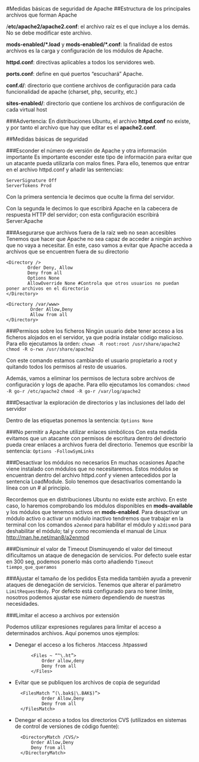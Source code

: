 #Medidas básicas de seguridad de Apache
##Estructura de los principales archivos que forman Apache

/**etc/apache2/apache2.conf**: el archivo raíz es el que incluye a los demás. No se debe modificar este archivo.

**mods-enabled/*.load** y **mods-enabled/*.conf**: la finalidad de estos archivos es la carga y configuración de los módulos de Apache.

**httpd.conf**: directivas aplicables a todos los servidores web.

**ports.conf**: define en qué puertos “escuchará” Apache.

**conf.d/**: directorio que contiene archivos de configuración para cada funcionalidad de apache (charset, php, security, etc.)

**sites-enabled/**: directorio que contiene los archivos de configuración de cada virtual host

###Advertencia:
En distribuciones Ubuntu, el archivo **httpd.conf** no existe, y por tanto el archivo que hay que editar es el **apache2.conf**.

##Medidas básicas de seguridad

###Esconder el número de versión de Apache y otra información importante
Es importante esconder este tipo de información para evitar que un atacante pueda utilizarla con malos fines. Para ello, tenemos que entrar en el archivo httpd.conf y añadir las sentencias:
```
ServerSignature Off  	
ServerTokens Prod
```
Con la primera sentencia le decimos que oculte la firma del servidor.

Con la segunda le decimos lo que escribirá Apache en la cabecera de respuesta HTTP del servidor; con esta configuración escribirá Server:Apache

###Asegurarse que archivos fuera de la raíz web no sean accesibles
Tenemos que hacer que Apache no sea capaz de acceder a ningún archivo que no vaya a necesitar. En este, caso vamos a evitar que Apache acceda a archivos que se encuentren fuera de su directorio

```
<Directory />
        Order Deny, Allow
        Deny from all
        Options None
        AllowOverride None #Controla que otros usuarios no puedan poner archivos en el directorio
</Directory>
```
        
```
<Directory /var/www>
         Order Allow,Deny
         Allow from all
</Directory>
```
###Permisos sobre los ficheros
Ningún usuario debe tener acceso a los ficheros alojados en el servidor, ya que podría instalar código malicioso. Para ello ejecutamos la orden:
`chown -R root:root /usr/share/apache2`
`chmod -R o-rwx /usr/share/apache2`

Con este comando estamos cambiando el usuario propietario a root y quitando todos los permisos al resto de usuarios.

Además, vamos a eliminar los permisos de lectura sobre archivos de configuración y logs de apache. Para ello ejecutamos los comandos:
`chmod -R go-r /etc/apache2`
`chmod -R go-r /var/log/apache2`

###Desactivar la exploración de directorios y las inclusiones del lado del servidor

Dentro de las etiquetas <Directory /> </Directory> ponemos la sentencia:
`Options None`

###No permitir a Apache utilizar enlaces simbólicos
Con esta medida evitamos que un atacante con permisos de escritura dentro del directorio pueda crear enlaces a archivos fuera del directorio. Tenemos que escribir la sentencia:
`Options -FollowSymLinks`

###Desactivar los módulos no necesarios
En muchas ocasiones Apache viene instalado con módulos que no necesitaremos. Estos módulos se encuentran dentro del archivo httpd.conf y vienen antecedidos por la sentencia LoadModule. Solo tenemos que desactivarlos comentando la línea con un # al principio.

Recordemos que en distribuciones Ubuntu no existe este archivo. En este caso, lo haremos comprobando los módulos disponibles en **mods-available** y los módulos que tenemos activos en **mods-enabled**. Para desactivar un módulo activo o activar un módulo inactivo tendremos que trabajar en la terminal con los comandos `a2enmod` para habilitar el módulo y `a2dismod` para deshabilitar el módulo; tal y como recomienda el manual de Linux  http://man.he.net/man8/a2enmod

###Disminuir el valor de Timeout
Disminuyendo el valor del timeout dificultamos un ataque de denegación de servicios. Por defecto suele estar en 300 seg, podemos ponerlo más corto añadiendo
		`Timeout tiempo_que_queramos`

###Ajustar el tamaño de los pedidos
Esta medida también ayuda a prevenir ataques de denegación de servicios. Tenemos que alterar el parámetro `LimitRequestBody`. Por defecto está configurado para no tener límite, nosotros podemos ajustar ese número dependiendo de nuestras necesidades.

###Limitar el acceso a archivos por extensión

Podemos utilizar expresiones regulares para limitar el acceso a determinados archivos. Aquí ponemos unos ejemplos:
- Denegar el acceso a los ficheros .htaccess .htpasswd

            <Files ~ “^\.ht”>
                Order allow,deny
                Deny from all
            </Files>

- Evitar que se publiquen los archivos de copia de seguridad

        <FilesMatch “(\.bak$|\.BAK$)”>
                Order Allow,Deny
                Deny from all
        </FilesMatch>

- Denegar el acceso a todos los directorios CVS (utilizados en sistemas de control de versiones de código fuente):

        <DirectoryMatch /CVS/>
            Order Allow,Deny
            Deny from all
        </DirectoryMatch>
